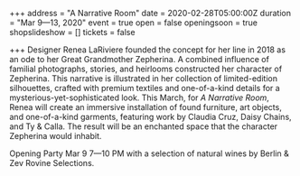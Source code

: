 +++
address = "A Narrative Room"
date = 2020-02-28T05:00:00Z
duration = "Mar 9—13, 2020"
event = true
open = false
openingsoon = true
shopslideshow = []
tickets = false

+++
Designer Renea LaRiviere founded the concept for her line in 2018 as an ode to her Great Grandmother Zepherina. A combined influence of familial photographs, stories, and heirlooms constructed her character of Zepherina. This narrative is illustrated in her collection of limited-edition silhouettes, crafted with premium textiles and one-of-a-kind details for a mysterious-yet-sophisticated look. This March, for _A Narrative Room_, Renea will create an immersive installation of found furniture, art objects, and one-of-a-kind garments, featuring work by Claudia Cruz, Daisy Chains, and Ty & Calla. The result will be an enchanted space that the character Zepherina would inhabit. 

Opening Party Mar 9 7—10 PM with a selection of natural wines by Berlin & Zev Rovine Selections. 